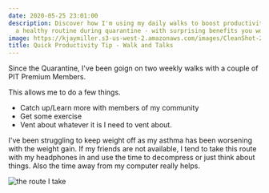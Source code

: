 ```yaml
---
date: 2020-05-25 23:01:00
description: Discover how I'm using my daily walks to boost productivity and maintain
  a healthy routine during quarantine - with surprising benefits you won't expect!
image: https://kjaymiller.s3-us-west-2.amazonaws.com/images/CleanShot-2020-05-25-at-23.01.11.png
title: Quick Productivity Tip - Walk and Talks
---
```


Since the Quarantine, I've been goign on two weekly walks with a couple of PIT
Premium Members.

This allows me to do a few things.

- Catch up/Learn more with members of my community
- Get some exercise
- Vent about whatever it is I need to vent about.

I've been struggling to keep weight off as my asthma has been worsening with
the weight gain. If my friends are not available, I tend to take this route
with my headphones in and use the time to decompress or just think about
things. Also the time away from my computer really helps.

![the route I take](https://kjaymiller.s3-us-west-2.amazonaws.com/images/CleanShot-2020-05-25-at-23.01.11.png)
